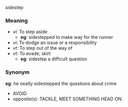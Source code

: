 sidestep
### Meaning
+ _vi_: To step aside
    + __eg__: sidestepped to make way for the runner
+ _vi_: To dodge an issue or a responsibility
+ _vt_: To step out of the way of
+ _vt_: To evade; skirt
    + __eg__: sidestep a difficult question

### Synonym

__eg__: he neatly sidestepped the questions about crime

+ AVOID
+ opposite(s): TACKLE, MEET SOMETHING HEAD ON.


